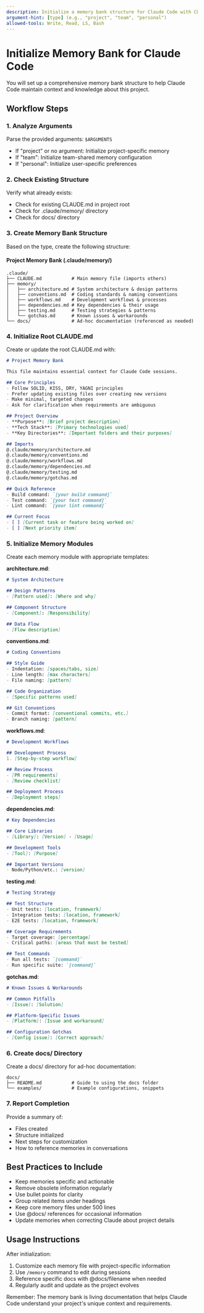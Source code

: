 ```yaml
---
description: Initialize a memory bank structure for Claude Code with CLAUDE.md and supporting files
argument-hint: [type] (e.g., "project", "team", "personal")
allowed-tools: Write, Read, LS, Bash
---
```


# Initialize Memory Bank for Claude Code

You will set up a comprehensive memory bank structure to help Claude Code maintain context and knowledge about this project.

## Workflow Steps

### 1. Analyze Arguments
Parse the provided arguments: `$ARGUMENTS`
- If "project" or no argument: Initialize project-specific memory
- If "team": Initialize team-shared memory configuration
- If "personal": Initialize user-specific preferences

### 2. Check Existing Structure
Verify what already exists:
- Check for existing CLAUDE.md in project root
- Check for .claude/memory/ directory
- Check for docs/ directory

### 3. Create Memory Bank Structure

Based on the type, create the following structure:

#### Project Memory Bank (.claude/memory/)
```
.claude/
├── CLAUDE.md           # Main memory file (imports others)
├── memory/
│   ├── architecture.md # System architecture & design patterns
│   ├── conventions.md  # Coding standards & naming conventions
│   ├── workflows.md    # Development workflows & processes
│   ├── dependencies.md # Key dependencies & their usage
│   ├── testing.md      # Testing strategies & patterns
│   └── gotchas.md      # Known issues & workarounds
└── docs/               # Ad-hoc documentation (referenced as needed)
```

### 4. Initialize Root CLAUDE.md
Create or update the root CLAUDE.md with:
```markdown
# Project Memory Bank

This file maintains essential context for Claude Code sessions.

## Core Principles
- Follow SOLID, KISS, DRY, YAGNI principles
- Prefer updating existing files over creating new versions
- Make minimal, targeted changes
- Ask for clarification when requirements are ambiguous

## Project Overview
- **Purpose**: [Brief project description]
- **Tech Stack**: [Primary technologies used]
- **Key Directories**: [Important folders and their purposes]

## Imports
@.claude/memory/architecture.md
@.claude/memory/conventions.md
@.claude/memory/workflows.md
@.claude/memory/dependencies.md
@.claude/memory/testing.md
@.claude/memory/gotchas.md

## Quick Reference
- Build command: `[your build command]`
- Test command: `[your test command]`
- Lint command: `[your lint command]`

## Current Focus
- [ ] [Current task or feature being worked on]
- [ ] [Next priority item]
```

### 5. Initialize Memory Modules

Create each memory module with appropriate templates:

**architecture.md**:
```markdown
# System Architecture

## Design Patterns
- [Pattern used]: [Where and why]

## Component Structure
- [Component]: [Responsibility]

## Data Flow
- [Flow description]
```

**conventions.md**:
```markdown
# Coding Conventions

## Style Guide
- Indentation: [spaces/tabs, size]
- Line length: [max characters]
- File naming: [pattern]

## Code Organization
- [Specific patterns used]

## Git Conventions
- Commit format: [conventional commits, etc.]
- Branch naming: [pattern]
```

**workflows.md**:
```markdown
# Development Workflows

## Development Process
1. [Step-by-step workflow]

## Review Process
- [PR requirements]
- [Review checklist]

## Deployment Process
- [Deployment steps]
```

**dependencies.md**:
```markdown
# Key Dependencies

## Core Libraries
- [Library]: [Version] - [Usage]

## Development Tools
- [Tool]: [Purpose]

## Important Versions
- Node/Python/etc.: [version]
```

**testing.md**:
```markdown
# Testing Strategy

## Test Structure
- Unit tests: [location, framework]
- Integration tests: [location, framework]
- E2E tests: [location, framework]

## Coverage Requirements
- Target coverage: [percentage]
- Critical paths: [areas that must be tested]

## Test Commands
- Run all tests: `[command]`
- Run specific suite: `[command]`
```

**gotchas.md**:
```markdown
# Known Issues & Workarounds

## Common Pitfalls
- [Issue]: [Solution]

## Platform-Specific Issues
- [Platform]: [Issue and workaround]

## Configuration Gotchas
- [Config issue]: [Correct approach]
```

### 6. Create docs/ Directory
Create a docs/ directory for ad-hoc documentation:
```
docs/
├── README.md           # Guide to using the docs folder
└── examples/           # Example configurations, snippets
```

### 7. Report Completion

Provide a summary of:
- Files created
- Structure initialized
- Next steps for customization
- How to reference memories in conversations

## Best Practices to Include

- Keep memories specific and actionable
- Remove obsolete information regularly
- Use bullet points for clarity
- Group related items under headings
- Keep core memory files under 500 lines
- Use @docs/ references for occasional information
- Update memories when correcting Claude about project details

## Usage Instructions

After initialization:
1. Customize each memory file with project-specific information
2. Use `/memory` command to edit during sessions
3. Reference specific docs with @docs/filename when needed
4. Regularly audit and update as the project evolves

Remember: The memory bank is living documentation that helps Claude Code understand your project's unique context and requirements.